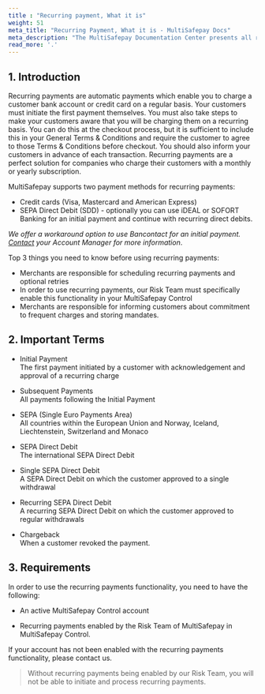 ```yaml
---
title : "Recurring payment, What it is"
weight: 51
meta_title: "Recurring Payment, What it is - MultiSafepay Docs"
meta_description: "The MultiSafepay Documentation Center presents all relevant information about our Plugins and API. You can also find support pages for Payment Methods, Tools and General Questions as well as the contact details of our Support and Integration Teams."
read_more: '.'
---
```

## 1. Introduction
Recurring payments are automatic payments which enable you to charge a customer bank account or credit card on a regular basis. Your customers must initiate the first payment themselves. You must also take steps to make your customers aware that you will be charging them on a recurring basis. You can do this at the checkout process, but it is sufficient to include this in your General Terms & Conditions and require the customer to agree to those Terms & Conditions before checkout. You should also inform your customers in advance of each transaction. Recurring payments are a perfect solution for companies who charge their customers with a monthly or yearly subscription.

MultiSafepay supports two payment methods for recurring payments:

- Credit cards (Visa, Mastercard and American Express)
- SEPA Direct Debit (SDD) - optionally you can use iDEAL or SOFORT Banking for an initial payment and continue with recurring direct debits.

_We offer a workaround option to use Bancontact for an initial payment. [Contact](<mailto:sales@multisafepay.com>) your Account Manager for more information_.

Top 3 things you need to know before using recurring payments:

- Merchants are responsible for scheduling recurring payments and optional retries
- In order to use recurring payments, our Risk Team must specifically enable this functionality in your MultiSafepay Control
- Merchants are responsible for informing customers about commitment to frequent charges and storing mandates.

## 2. Important Terms
* Initial Payment  
The first payment initiated by a customer with acknowledgement and approval of a recurring charge

* Subsequent Payments  
All payments following the Initial Payment

* SEPA (Single Euro Payments Area)  
All countries within the European Union and Norway, Iceland, Liechtenstein, Switzerland and Monaco

* SEPA Direct Debit  
The international SEPA Direct Debit

* Single SEPA Direct Debit  
A SEPA Direct Debit on which the customer approved to a single withdrawal

* Recurring SEPA Direct Debit  
A recurring SEPA Direct Debit on which the customer approved to regular withdrawals

* Chargeback  
When a customer revoked the payment.

## 3. Requirements
In order to use the recurring payments functionality, you need to have the following:

* An active MultiSafepay Control account  

* Recurring payments enabled by the Risk Team of MultiSafepay in MultiSafepay Control.

If your account has not been enabled with the recurring payments functionality, please contact us.

> Without recurring payments being enabled by our Risk Team, you will not be able to initiate and process recurring payments.
